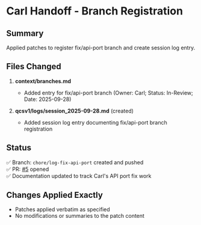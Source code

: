# Carl Handoff - Branch Registration

## Summary
Applied patches to register fix/api-port branch and create session log entry.

## Files Changed
1. **context/branches.md**
   - Added entry for fix/api-port branch (Owner: Carl; Status: In-Review; Date: 2025-09-28)

2. **qcsv1/logs/session_2025-09-28.md** (created)
   - Added session log entry documenting fix/api-port branch registration

## Status
✅ Branch: `chore/log-fix-api-port` created and pushed  
✅ PR: [#5](https://github.com/twgallo13/QCSv1/pull/5) opened  
✅ Documentation updated to track Carl's API port fix work  

## Changes Applied Exactly
- Patches applied verbatim as specified
- No modifications or summaries to the patch content